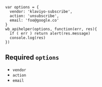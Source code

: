 ```
var options = {
  vendor: 'klaviyo-subscribe',
  action: 'unsubscribe',
  email: 'foo@google.co'
}
wb_apihelper(options, function(err, res){
  if ( err ) return alert(res.message)
  console.log(res)
})
```
## Required `options`
* `vendor`
* `action`
* `email`
